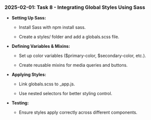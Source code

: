 ### 2025-02-01: Task 8 - Integrating Global Styles Using Sass

* **Setting Up Sass:**

    * Install Sass with npm install sass.

    * Create a styles/ folder and add a globals.scss file.

* **Defining Variables & Mixins:**

    * Set up color variables ($primary-color, $secondary-color, etc.).

    * Create reusable mixins for media queries and buttons.

* **Applying Styles:**

    * Link globals.scss to _app.js.

    * Use nested selectors for better styling control.

* **Testing:**

    * Ensure styles apply correctly across different components.

